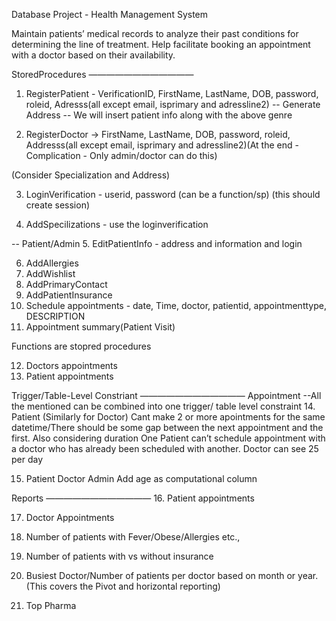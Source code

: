Database Project - Health Management System

Maintain patients’ medical records to analyze their past conditions for determining the line of treatment. 
Help facilitate booking an appointment with a doctor based on their availability. 


StoredProcedures
————————————

1. RegisterPatient - VerificationID, FirstName, LastName, DOB, password, roleid, Adresss(all except email, isprimary and adressline2)
-- Generate Address
-- We will insert patient info along with the above genre


2. RegisterDoctor ->  FirstName, LastName, DOB, password, roleid, Addresss(all except email, isprimary and adressline2)(At the end - Complication - Only admin/doctor can do this)

(Consider Specialization and Address)

3. LoginVerification - userid, password (can be a function/sp) (this should create session)

4. AddSpecilizations - use the loginverification

-- Patient/Admin
5. EditPatientInfo - address and information and login

6. AddAllergies
7. AddWishlist
8. AddPrimaryContact
9. AddPatientInsurance
10. Schedule appointments - date, Time, doctor, patientid, appointmenttype, DESCRIPTION
11. Appointment summary(Patient Visit)

Functions are stopred procedures

12. Doctors appointments
13. Patient appointments

Trigger/Table-Level Constriant
————————————
Appointment --All the mentioned can be combined into one trigger/ table level constraint
    14. Patient (Similarly for Doctor) Cant make 2 or more apointments for the same datetime/There should be some gap between the next appointment and the first. Also considering duration
    One Patient can’t schedule appointment with a doctor who has already been scheduled with another.
     Doctor can see 25 per day
    
15. Patient Doctor Admin
    Add age as computational column 

Reports
————————————
16. Patient appointments

17. Doctor Appointments

18. Number of patients with Fever/Obese/Allergies etc.,

19. Number of patients with vs without insurance

20. Busiest Doctor/Number of patients per doctor based on month or year. (This covers the Pivot and horizontal reporting)

21. Top Pharma

